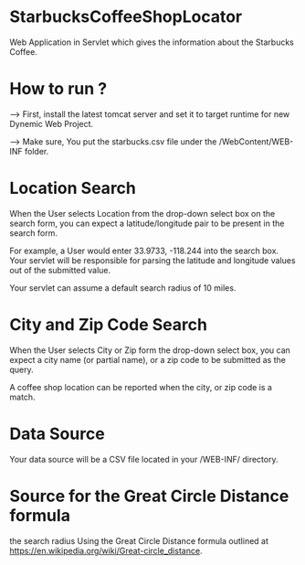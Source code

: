 # StarbucksCoffeeShopLocator

Web Application in Servlet which gives the information about the Starbucks Coffee. 

# How to run ?

--> First, install the latest tomcat server and set it to target runtime for new Dynemic Web Project.

--> Make sure, You put the starbucks.csv file under the /WebContent/WEB-INF folder.

# Location Search

When the User selects Location from the drop-down select box on the search form, you can expect a latitude/longitude pair to be present in the search form.

For example, a User would enter 33.9733, -118.244 into the search box. Your servlet will be responsible for parsing the latitude and longitude values out of the submitted value.

Your servlet can assume a default search radius of 10 miles.

#  City and Zip Code Search

When the User selects City or Zip form the drop-down select box, you can expect a city name (or partial name), or a zip code to be submitted as the query.

A coffee shop location can be reported when the city, or zip code is a match.

#  Data Source

Your data source will be a CSV file located in your /WEB-INF/ directory.

# Source for the Great Circle Distance formula

 the search radius Using the Great Circle Distance formula outlined at https://en.wikipedia.org/wiki/Great-circle_distance.

